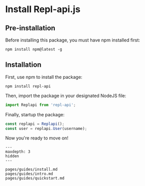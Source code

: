 # Install Repl-api.js
## Pre-installation
Before installing this package, you must have npm installed first:

```shell
npm install npm@latest -g
```

## Installation
First, use npm to install the package:

```shell
npm install repl-api
```

Then, import the package in your designated NodeJS file:

```js
import Replapi from 'repl-api';
```

Finally, startup the package:

```js
const replapi = Replapi();
const user = replapi.User(username);
```

Now you're ready to move on!

```toctree
---
maxdepth: 3
hidden
---

pages/guides/install.md
pages/guides/intro.md
pages/guides/quickstart.md
```